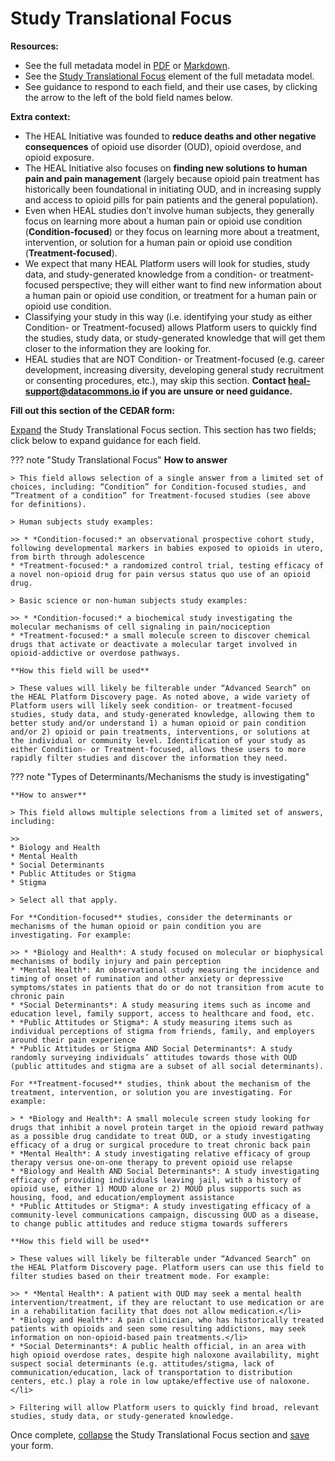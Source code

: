 # Study Translational Focus
**Resources:**

* See the full metadata model in [PDF](https://github.com/HEAL/heal-metadata-schemas/blob/main/for-investigators-how-to/study-level-metadata-fields/study-metadata-schema-for-humans.pdf) or [Markdown](https://github.com/HEAL/heal-metadata-schemas/blob/main/for-investigators-how-to/study-level-metadata-fields/study-metadata-schema-for-humans.md).
* See the [Study Translational Focus](https://github.com/HEAL/heal-metadata-schemas/blob/main/for-investigators-how-to/study-level-metadata-fields/study-metadata-schema-for-humans.md#:~:text=study_translational_focus) element of the full metadata model.
* See guidance to respond to each field, and their use cases, by clicking the arrow to the left of the bold field names below.

**Extra context:**

* The HEAL Initiative was founded to **reduce deaths and other negative consequences** of opioid use disorder (OUD), opioid overdose, and opioid exposure.
* The HEAL Initiative also focuses on **finding new solutions to human pain and pain management** (largely because opioid pain treatment has historically been foundational in initiating OUD, and in increasing supply and access to opioid pills for pain patients and the general population).
* Even when HEAL studies don’t involve human subjects, they generally focus on learning more about a human pain or opioid use condition (**Condition-focused**) or they focus on learning more about a treatment, intervention, or solution for a human pain or opioid use condition (**Treatment-focused**).
* We expect that many HEAL Platform users will look for studies, study data, and study-generated knowledge from a condition- or treatment-focused perspective; they will either want to find new information about a human pain or opioid use condition, or treatment for a human pain or opioid use condition.
* Classifying your study in this way (i.e. identifying your study as either Condition- or Treatment-focused) allows Platform users to quickly find the studies, study data, or study-generated knowledge that will get them closer to the information they are looking for.
* HEAL studies that are NOT Condition- or Treatment-focused (e.g. career development, increasing diversity, developing general study recruitment or consenting procedures, etc.), may skip this section. **Contact heal-support@datacommons.io if you are unsure or need guidance.**

**Fill out this section of the CEDAR form:**

[Expand](expand-or-collapse-cedar-form-section.md) the Study Translational Focus section. This section has two fields; click below to expand guidance for each field.

??? note "Study Translational Focus"
    **How to answer**

    > This field allows selection of a single answer from a limited set of choices, including: “Condition” for Condition-focused studies, and “Treatment of a condition” for Treatment-focused studies (see above for definitions).

    > Human subjects study examples:

    >> * *Condition-focused:* an observational prospective cohort study, following developmental markers in babies exposed to opioids in utero, from birth through adolescence
    * *Treatment-focused:* a randomized control trial, testing efficacy of a novel non-opioid drug for pain versus status quo use of an opioid drug.

    > Basic science or non-human subjects study examples:

    >> * *Condition-focused:* a biochemical study investigating the molecular mechanisms of cell signaling in pain/nociception
    * *Treatment-focused:* a small molecule screen to discover chemical drugs that activate or deactivate a molecular target involved in opioid-addictive or overdose pathways.
    
    **How this field will be used**

    > These values will likely be filterable under “Advanced Search” on the HEAL Platform Discovery page. As noted above, a wide variety of Platform users will likely seek condition- or treatment-focused studies, study data, and study-generated knowledge, allowing them to better study and/or understand 1) a human opioid or pain condition and/or 2) opioid or pain treatments, interventions, or solutions at the individual or community level. Identification of your study as either Condition- or Treatment-focused, allows these users to more rapidly filter studies and discover the information they need.

??? note "Types of Determinants/Mechanisms the study is investigating"

    **How to answer**

    > This field allows multiple selections from a limited set of answers, including:
    
    >>
    * Biology and Health
    * Mental Health
    * Social Determinants
    * Public Attitudes or Stigma
    * Stigma
    
    > Select all that apply.

    For **Condition-focused** studies, consider the determinants or mechanisms of the human opioid or pain condition you are investigating. For example:

    >> * *Biology and Health*: A study focused on molecular or biophysical mechanisms of bodily injury and pain perception
    * *Mental Health*: An observational study measuring the incidence and timing of onset of rumination and other anxiety or depressive symptoms/states in patients that do or do not transition from acute to chronic pain
    * *Social Determinants*: A study measuring items such as income and education level, family support, access to healthcare and food, etc.
    * *Public Attitudes or Stigma*: A study measuring items such as individual perceptions of stigma from friends, family, and employers around their pain experience
    * *Public Attitudes or Stigma AND Social Determinants*: A study randomly surveying individuals’ attitudes towards those with OUD (public attitudes and stigma are a subset of all social determinants).

    For **Treatment-focused** studies, think about the mechanism of the treatment, intervention, or solution you are investigating. For example:
    
    > * *Biology and Health*: A small molecule screen study looking for drugs that inhibit a novel protein target in the opioid reward pathway as a possible drug candidate to treat OUD, or a study investigating efficacy of a drug or surgical procedure to treat chronic back pain
    * *Mental Health*: A study investigating relative efficacy of group therapy versus one-on-one therapy to prevent opioid use relapse
    * *Biology and Health AND Social Determinants*: A study investigating efficacy of providing individuals leaving jail, with a history of opioid use, either 1) MOUD alone or 2) MOUD plus supports such as housing, food, and education/employment assistance
    * *Public Attitudes or Stigma*: A study investigating efficacy of a community-level communications campaign, discussing OUD as a disease, to change public attitudes and reduce stigma towards sufferers

    **How this field will be used**

    > These values will likely be filterable under “Advanced Search” on the HEAL Platform Discovery page. Platform users can use this field to filter studies based on their treatment mode. For example:

    >> * *Mental Health*: A patient with OUD may seek a mental health intervention/treatment, if they are reluctant to use medication or are in a rehabilitation facility that does not allow medication.</li>
    * *Biology and Health*: A pain clinician, who has historically treated patients with opioids and seen some resulting addictions, may seek information on non-opioid-based pain treatments.</li>
    * *Social Determinants*: A public health official, in an area with high opioid overdose rates, despite high naloxone availability, might suspect social determinants (e.g. attitudes/stigma, lack of communication/education, lack of transportation to distribution centers, etc.) play a role in low uptake/effective use of naloxone.</li>

    > Filtering will allow Platform users to quickly find broad, relevant studies, study data, or study-generated knowledge.

Once complete, [collapse](expand-or-collapse-cedar-form-section.md) the Study Translational Focus section and [save](save-cedar-form.md) your form.        
